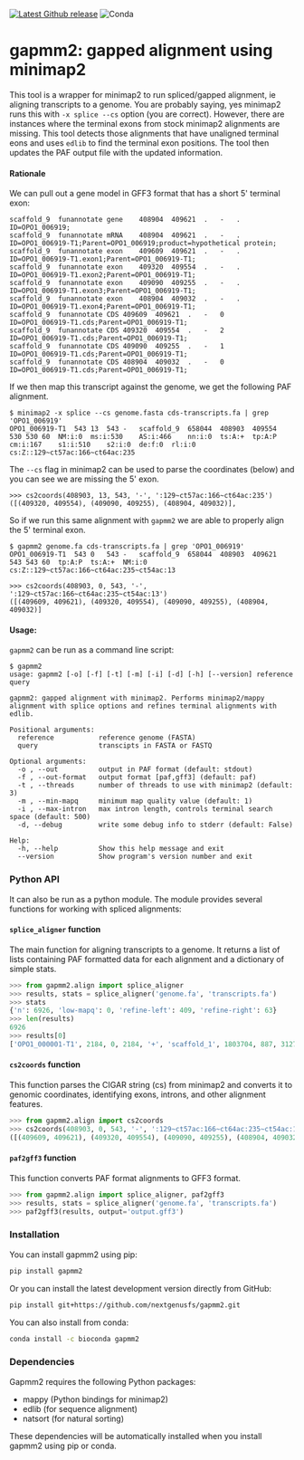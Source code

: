 [![Latest Github release](https://img.shields.io/github/release/nextgenusfs/gapmm2.svg)](https://github.com/nextgenusfs/gapmm2/releases/latest)
![Conda](https://img.shields.io/conda/dn/bioconda/gapmm2)

# gapmm2: gapped alignment using minimap2

This tool is a wrapper for minimap2 to run spliced/gapped alignment, ie aligning transcripts to a genome.   You are probably saying, yes minimap2 runs this with `-x splice --cs` option (you are correct).  However, there are instances where the terminal exons from stock minimap2 alignments are missing. This tool detects those alignments that have unaligned terminal eons and uses `edlib` to find the terminal exon positions. The tool then updates the PAF output file with the updated information.

#### Rationale

We can pull out a gene model in GFF3 format that has a short 5' terminal exon:

```
scaffold_9	funannotate	gene	408904	409621	.	-	.	ID=OPO1_006919;
scaffold_9	funannotate	mRNA	408904	409621	.	-	.	ID=OPO1_006919-T1;Parent=OPO1_006919;product=hypothetical protein;
scaffold_9	funannotate	exon	409609	409621	.	-	.	ID=OPO1_006919-T1.exon1;Parent=OPO1_006919-T1;
scaffold_9	funannotate	exon	409320	409554	.	-	.	ID=OPO1_006919-T1.exon2;Parent=OPO1_006919-T1;
scaffold_9	funannotate	exon	409090	409255	.	-	.	ID=OPO1_006919-T1.exon3;Parent=OPO1_006919-T1;
scaffold_9	funannotate	exon	408904	409032	.	-	.	ID=OPO1_006919-T1.exon4;Parent=OPO1_006919-T1;
scaffold_9	funannotate	CDS	409609	409621	.	-	0	ID=OPO1_006919-T1.cds;Parent=OPO1_006919-T1;
scaffold_9	funannotate	CDS	409320	409554	.	-	2	ID=OPO1_006919-T1.cds;Parent=OPO1_006919-T1;
scaffold_9	funannotate	CDS	409090	409255	.	-	1	ID=OPO1_006919-T1.cds;Parent=OPO1_006919-T1;
scaffold_9	funannotate	CDS	408904	409032	.	-	0	ID=OPO1_006919-T1.cds;Parent=OPO1_006919-T1;
```

If we then map this transcript against the genome, we get the following PAF alignment.

```
$ minimap2 -x splice --cs genome.fasta cds-transcripts.fa | grep 'OPO1_006919'
OPO1_006919-T1	543	13	543	-	scaffold_9	658044	408903	409554	530	530	60	NM:i:0	ms:i:530	AS:i:466	nn:i:0	ts:A:+	tp:A:P	cm:i:167	s1:i:510	s2:i:0	de:f:0	rl:i:0	cs:Z::129~ct57ac:166~ct64ac:235
```

The `--cs` flag in minimap2 can be used to parse the coordinates (below) and you can see we are missing the 5' exon.

```
>>> cs2coords(408903, 13, 543, '-', ':129~ct57ac:166~ct64ac:235')
([(409320, 409554), (409090, 409255), (408904, 409032)],
```

So if we run this same alignment with `gapmm2` we are able to properly align the 5' terminal exon.

```
$ gapmm2 genome.fa cds-transcripts.fa | grep 'OPO1_006919'
OPO1_006919-T1	543	0	543	-	scaffold_9	658044	408903	409621	543	543	60	tp:A:P	ts:A:+	NM:i:0	cs:Z::129~ct57ac:166~ct64ac:235~ct54ac:13
```

```
>>> cs2coords(408903, 0, 543, '-', ':129~ct57ac:166~ct64ac:235~ct54ac:13')
([(409609, 409621), (409320, 409554), (409090, 409255), (408904, 409032)]
```



#### Usage:

`gapmm2` can be run as a command line script:

```
$ gapmm2
usage: gapmm2 [-o] [-f] [-t] [-m] [-i] [-d] [-h] [--version] reference query

gapmm2: gapped alignment with minimap2. Performs minimap2/mappy alignment with splice options and refines terminal alignments with edlib.

Positional arguments:
  reference           reference genome (FASTA)
  query               transcipts in FASTA or FASTQ

Optional arguments:
  -o , --out          output in PAF format (default: stdout)
  -f , --out-format   output format [paf,gff3] (default: paf)
  -t , --threads      number of threads to use with minimap2 (default: 3)
  -m , --min-mapq     minimum map quality value (default: 1)
  -i , --max-intron   max intron length, controls terminal search space (default: 500)
  -d, --debug         write some debug info to stderr (default: False)

Help:
  -h, --help          Show this help message and exit
  --version           Show program's version number and exit
```



### Python API

It can also be run as a python module. The module provides several functions for working with spliced alignments:

#### `splice_aligner` function

The main function for aligning transcripts to a genome. It returns a list of lists containing PAF formatted data for each alignment and a dictionary of simple stats.

```python
>>> from gapmm2.align import splice_aligner
>>> results, stats = splice_aligner('genome.fa', 'transcripts.fa')
>>> stats
{'n': 6926, 'low-mapq': 0, 'refine-left': 409, 'refine-right': 63}
>>> len(results)
6926
>>> results[0]
['OPO1_000001-T1', 2184, 0, 2184, '+', 'scaffold_1', 1803704, 887, 3127, 2184, 2184, 60, 'tp:A:P', 'ts:A:+', 'NM:i:0', 'cs:Z::958~gt56ag:1226']
```

#### `cs2coords` function

This function parses the CIGAR string (cs) from minimap2 and converts it to genomic coordinates, identifying exons, introns, and other alignment features.

```python
>>> from gapmm2.align import cs2coords
>>> cs2coords(408903, 0, 543, '-', ':129~ct57ac:166~ct64ac:235~ct54ac:13')
([(409609, 409621), (409320, 409554), (409090, 409255), (408904, 409032)], [(0, 13), (13, 248), (248, 414), (414, 543)], 0, 0, True)
```

#### `paf2gff3` function

This function converts PAF format alignments to GFF3 format.

```python
>>> from gapmm2.align import splice_aligner, paf2gff3
>>> results, stats = splice_aligner('genome.fa', 'transcripts.fa')
>>> paf2gff3(results, output='output.gff3')
```



### Installation

You can install gapmm2 using pip:

```bash
pip install gapmm2
```

Or you can install the latest development version directly from GitHub:

```bash
pip install git+https://github.com/nextgenusfs/gapmm2.git
```

You can also install from conda:

```bash
conda install -c bioconda gapmm2
```

### Dependencies

Gapmm2 requires the following Python packages:

- mappy (Python bindings for minimap2)
- edlib (for sequence alignment)
- natsort (for natural sorting)

These dependencies will be automatically installed when you install gapmm2 using pip or conda.

